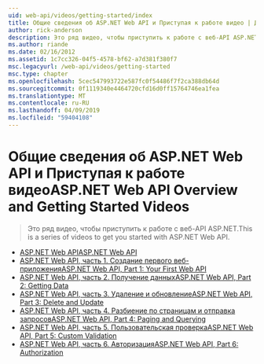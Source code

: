 ```yaml
---
uid: web-api/videos/getting-started/index
title: Общие сведения об ASP.NET Web API и Приступая к работе видео | Документация Майкрософт
author: rick-anderson
description: Это ряд видео, чтобы приступить к работе с веб-API ASP.NET.
ms.author: riande
ms.date: 02/16/2012
ms.assetid: 1c7cc326-04f5-4578-bf62-a7d381f380f7
msc.legacyurl: /web-api/videos/getting-started
msc.type: chapter
ms.openlocfilehash: 5cec547993722e587fc0f54486f7f2ca388db64d
ms.sourcegitcommit: 0f1119340e4464720cfd16d0ff15764746ea1fea
ms.translationtype: MT
ms.contentlocale: ru-RU
ms.lasthandoff: 04/09/2019
ms.locfileid: "59404108"
---
```

# <a name="aspnet-web-api-overview-and-getting-started-videos"></a><span data-ttu-id="7f6f1-103">Общие сведения об ASP.NET Web API и Приступая к работе видео</span><span class="sxs-lookup"><span data-stu-id="7f6f1-103">ASP.NET Web API Overview and Getting Started Videos</span></span>

> <span data-ttu-id="7f6f1-104">Это ряд видео, чтобы приступить к работе с веб-API ASP.NET.</span><span class="sxs-lookup"><span data-stu-id="7f6f1-104">This is a series of videos to get you started with ASP.NET Web API.</span></span>


- [<span data-ttu-id="7f6f1-105">ASP.NET Web API</span><span class="sxs-lookup"><span data-stu-id="7f6f1-105">ASP.NET Web API</span></span>](aspnet-web-api.md)
- [<span data-ttu-id="7f6f1-106">ASP.NET Web API, часть 1. Создание первого веб-приложения</span><span class="sxs-lookup"><span data-stu-id="7f6f1-106">ASP.NET Web API, Part 1: Your First Web API</span></span>](your-first-web-api.md)
- [<span data-ttu-id="7f6f1-107">ASP.NET Web API, часть 2. Получение данных</span><span class="sxs-lookup"><span data-stu-id="7f6f1-107">ASP.NET Web API, Part 2: Getting Data</span></span>](getting-data.md)
- [<span data-ttu-id="7f6f1-108">ASP.NET Web API, часть 3. Удаление и обновление</span><span class="sxs-lookup"><span data-stu-id="7f6f1-108">ASP.NET Web API, Part 3: Delete and Update</span></span>](delete-and-update.md)
- [<span data-ttu-id="7f6f1-109">ASP.NET Web API, часть 4. Разбиение по страницам и отправка запросов</span><span class="sxs-lookup"><span data-stu-id="7f6f1-109">ASP.NET Web API, Part 4: Paging and Querying</span></span>](paging-and-querying.md)
- [<span data-ttu-id="7f6f1-110">ASP.NET Web API, часть 5. Пользовательская проверка</span><span class="sxs-lookup"><span data-stu-id="7f6f1-110">ASP.NET Web API, Part 5: Custom Validation</span></span>](custom-validation.md)
- [<span data-ttu-id="7f6f1-111">ASP.NET Web API, часть 6. Авторизация</span><span class="sxs-lookup"><span data-stu-id="7f6f1-111">ASP.NET Web API, Part 6: Authorization</span></span>](authorization.md)
